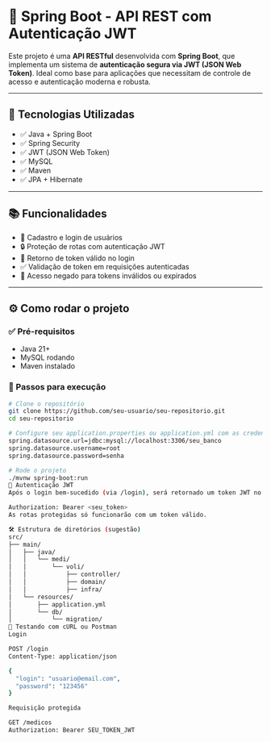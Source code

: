# 🔐 Spring Boot - API REST com Autenticação JWT

Este projeto é uma **API RESTful** desenvolvida com **Spring Boot**, que implementa um sistema de **autenticação segura via JWT (JSON Web Token)**. Ideal como base para aplicações que necessitam de controle de acesso e autenticação moderna e robusta.

---

## 🚀 Tecnologias Utilizadas

- ✅ Java + Spring Boot
- ✅ Spring Security
- ✅ JWT (JSON Web Token)
- ✅ MySQL
- ✅ Maven
- ✅ JPA + Hibernate

---

## 📚 Funcionalidades

- 🔐 Cadastro e login de usuários
- 🔒 Proteção de rotas com autenticação JWT
- 🧾 Retorno de token válido no login
- ✅ Validação de token em requisições autenticadas
- 🚫 Acesso negado para tokens inválidos ou expirados

---

## ⚙️ Como rodar o projeto

### ✅ Pré-requisitos

- Java 21+
- MySQL rodando
- Maven instalado

### 🧪 Passos para execução

```bash
# Clone o repositório
git clone https://github.com/seu-usuario/seu-repositorio.git
cd seu-repositorio

# Configure seu application.properties ou application.yml com as credenciais do MySQL
spring.datasource.url=jdbc:mysql://localhost:3306/seu_banco
spring.datasource.username=root
spring.datasource.password=senha

# Rode o projeto
./mvnw spring-boot:run
🔐 Autenticação JWT
Após o login bem-sucedido (via /login), será retornado um token JWT no corpo da resposta. Este token deverá ser enviado nas próximas requisições como header:

Authorization: Bearer <seu_token>
As rotas protegidas só funcionarão com um token válido.

🛠 Estrutura de diretórios (sugestão)
src/
├── main/
│   ├── java/
│   │   └── medi/
│   │       └── voli/
│   │           ├── controller/
│   │           ├── domain/
│   │           ├── infra/
│   └── resources/
│       ├── application.yml
│       └── db/
│           └── migration/
🧪 Testando com cURL ou Postman
Login

POST /login
Content-Type: application/json

{
  "login": "usuario@email.com",
  "password": "123456"
}

Requisição protegida

GET /medicos
Authorization: Bearer SEU_TOKEN_JWT